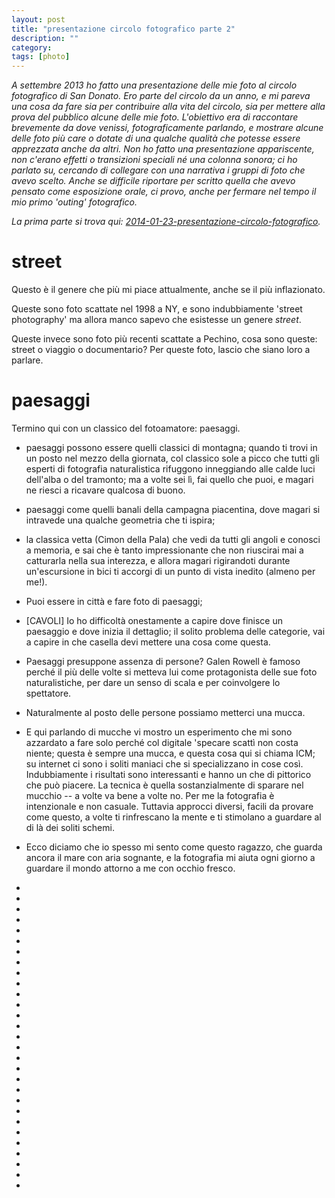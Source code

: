 ```yaml
---
layout: post
title: "presentazione circolo fotografico parte 2"
description: ""
category: 
tags: [photo]
---
```


*A settembre 2013 ho fatto una presentazione delle mie foto al circolo fotografico di San Donato. Ero parte del circolo da un anno, e mi pareva una cosa da fare sia per contribuire alla vita del circolo, sia per mettere alla prova del pubblico alcune delle mie foto. L'obiettivo era di raccontare brevemente da dove venissi, fotograficamente parlando, e mostrare alcune delle foto più care o dotate di una qualche qualità che potesse essere apprezzata anche da altri. Non ho fatto una presentazione appariscente, non c'erano effetti o transizioni speciali né una colonna sonora; ci ho parlato su, cercando di collegare con una narrativa i gruppi di foto che avevo scelto. Anche se difficile riportare per scritto quella che avevo pensato come esposizione orale, ci provo, anche per fermare nel tempo il mio primo 'outing' fotografico.* 

*La prima parte si trova qui: [2014-01-23-presentazione-circolo-fotografico](./2014-01-23-presentazione-circolo-fotografico.html).*  

# street

Questo è il genere che più mi piace attualmente, anche se il più inflazionato.

Queste sono foto scattate nel 1998 a NY, e sono indubbiamente 'street photography' ma allora manco sapevo che esistesse un genere *street*.

Queste invece sono foto più recenti scattate a Pechino, cosa sono queste: street o viaggio o documentario? Per queste foto, lascio che siano loro a parlare.


# paesaggi

Termino qui con un classico del fotoamatore: paesaggi.

* paesaggi possono essere quelli classici di montagna; quando ti trovi in un posto nel mezzo della giornata, col classico sole a picco che tutti gli esperti di fotografia naturalistica rifuggono inneggiando alle calde luci dell'alba o del tramonto; ma a volte sei lì, fai quello che puoi, e magari ne riesci a ricavare qualcosa di buono.
* paesaggi come quelli banali della campagna piacentina, dove magari si intravede una qualche geometria che ti ispira;
* la classica vetta (Cimon della Pala) che vedi da tutti gli angoli e conosci a memoria, e sai che è tanto impressionante che non riuscirai mai a catturarla nella sua interezza, e allora magari rigirandoti durante un'escursione in bici ti accorgi di un punto di vista inedito (almeno per me!).
* Puoi essere in città e fare foto di paesaggi;
* [CAVOLI] Io ho difficoltà onestamente a capire dove finisce un paesaggio e dove inizia il dettaglio; il solito problema delle categorie, vai a capire in che casella devi mettere una cosa come questa.
* Paesaggi presuppone assenza di persone? Galen Rowell è famoso perché il più delle volte si metteva lui come protagonista delle sue foto naturalistiche, per dare un senso di scala e per coinvolgere lo spettatore.
* Naturalmente al posto delle persone possiamo metterci una mucca.
* E qui parlando di mucche vi mostro un esperimento che mi sono azzardato a fare solo perché col digitale 'specare scattì non costa niente; questa è sempre una mucca, e questa cosa qui si chiama ICM; su internet ci sono i soliti maniaci che si specializzano in cose così. Indubbiamente i risultati sono interessanti e hanno un che di pittorico che può piacere. La tecnica è quella sostanzialmente di sparare nel mucchio -- a volte va bene a volte no. Per me la fotografia è intenzionale e non casuale. Tuttavia approcci diversi, facili da provare come questo, a volte ti rinfrescano la mente e ti stimolano a guardare al di là dei soliti schemi.
* Ecco diciamo che io spesso mi sento come questo ragazzo, che guarda ancora il mare con aria sognante, e la fotografia mi aiuta ogni giorno a guardare il mondo attorno a me con occhio fresco.

    <li><img src="/images/circolo-sdm-2013-09/IMG_6275.jpg

        *aereo" data-description="San Donato Milanese, iPhone 4S."/></li>
    <li><img src="/images/circolo-sdm-2013-09/circolo-sdm-2013-09.006.jpg" alt="" title="foto di strada" data-description="Parte 5: fotografia di strada"/></li>
    <li><img src="/images/circolo-sdm-2013-09/usa1997_022.jpg" alt="" title="baseball cap" data-description="New York, Nikon F70, 35mm f/2, Fuji Sensia 100."/></li>
    <li><img src="/images/circolo-sdm-2013-09/usa1997_099.jpg" alt="" title="ritratto" data-description="New York, Nikon F70, 35mm f/2, Fuji Sensia 100."/></li>
    <li><img src="/images/circolo-sdm-2013-09/DSC8831.jpg" alt="" title="canto" data-description="Beijing, Nikon D70s, Sigma 17-70mm f/2.8-4.5."/></li>
    <li><img src="/images/circolo-sdm-2013-09/DSC8939.jpg" alt="" title="impalcatura" data-description="Beijing, Nikon D70s, Sigma 17-70mm f/2.8-4.5."/></li>
    <li><img src="/images/circolo-sdm-2013-09/D7K0544.jpg" alt="" title="mamma/1" data-description="Bari: Castello Svevo, Nikon D7000, 85mm f/1.8G."/></li>
    <li><img src="/images/circolo-sdm-2013-09/DSC1285.jpg" alt="" title="mamma/2" data-description="Berkeley, Nikon D700, 180mm f/2.8."/></li>
    <li><img src="/images/circolo-sdm-2013-09/20130323_AA01289.NEF.jpg" alt="" title="mamma/3" data-description="Milano, Nikon D600, 50mm f/1.4."/></li>
    <li><img src="/images/circolo-sdm-2013-09/20130407_AA02219.NEF.jpg" alt="" title="incantata" data-description="Milano (Spazio Oberdan): mostra Doisneau e riflesso di mia figlia Valentina che stava sorridendo alla signora, Nikon D600, 85mm f/1.8G."/></li>
    <li><img src="/images/circolo-sdm-2013-09/D7K3030.jpg" alt="" title="rosso" data-description="Milano, Nikon D7000, Nikkor-H 85mm f/1.8."/></li>
    <li><img src="/images/circolo-sdm-2013-09/20130625_AA05822.NEF.jpg" alt="" title="bici/1" data-description="Genova, Nikon D600, 70-300mm f/4.5-5.6G."/></li>
    <li><img src="/images/circolo-sdm-2013-09/20130323_AA01361.NEF.jpg" alt="" title="bici/2" data-description="Milano, Nikon D600, 50mm f/1.4."/></li>
    <li><img src="/images/circolo-sdm-2013-09/20130323_AA01354.NEF.jpg" alt="" title="suore" data-description="Milano, Nikon D600, 50mm f/1.4."/></li>
    <li><img src="/images/circolo-sdm-2013-09/20130324_AA01631.NEF.jpg" alt="" title="duomo" data-description="Milano, Nikon D600, 50mm f/1.4."/></li>
    <li><img src="/images/circolo-sdm-2013-09/20130323_AA01328.NEF.jpg" alt="" title="ritratto posato" data-description="Milano, Nikon D600, 50mm f/1.4."/></li>
    <li><img src="/images/circolo-sdm-2013-09/20130323_AA01362.NEF.jpg" alt="" title="ritratto non posato" data-description="Milano, Nikon D600, 50mm f/1.4."/></li>
    <li><img src="/images/circolo-sdm-2013-09/20130414_AA02702.NEF.jpg" alt="" title="birra" data-description="Milano, Nikon D600, 85mm f/1.8G."/></li>
    <li><img src="/images/circolo-sdm-2013-09/20130709_AA06232.NEF.jpg" alt="" title="birra" data-description="Milano, Nikon D600, 85mm f/1.8G."/></li>
    <li><img src="/images/circolo-sdm-2013-09/20130625_AA05923.NEF.jpg" alt="" title="verde" data-description="Genova, Nikon D600, 70-300m f/4.5-5.6G."/></li>
    <li><img src="/images/circolo-sdm-2013-09/circolo-sdm-2013-09.007.jpg" alt="" title="paesaggi" data-description="Parte 6: paesaggi"/></li>
    <li><img src="/images/circolo-sdm-2013-09/20130717_AA06725.NEF.jpg" alt="" title="lago" data-description="Laghi di Colbricon, Parco Naturale di Paneveggio, Nikon D600, 50m f/1.4."/></li>
    <li><img src="/images/circolo-sdm-2013-09/D7K9464.jpg" alt="" title="esse" data-description="Ziano Piacentino, Nikon D7000, Nikkor-H 85mm f/1.8."/></li>
    <li><img src="/images/circolo-sdm-2013-09/20130716_AA06631.NEF.jpg" alt="" title="cimon della pala" data-description="Cimon della Pala, Nikon D600, 85m f/1.8G."/></li>
    <li><img src="/images/circolo-sdm-2013-09/D7K0361.jpg" alt="" title="bari" data-description="Bari, Nikon D7000, 35mm f/1.8G."/></li>
    <li><img src="/images/circolo-sdm-2013-09/20130302_AA00692.NEF.jpg" alt="" title="in fila" data-description="Montevecchia, Nikon D600, 50m f/1.4."/></li>
    <li><img src="/images/circolo-sdm-2013-09/20130715_AA06465.NEF.jpg" alt="" title="picnic" data-description="Malga Bocche, Parco Naturale di Paneveggio, Nikon D600, 85m f/1.8G."/></li>
    <li><img src="/images/circolo-sdm-2013-09/20130715_AA06510.NEF.jpg" alt="" title="mucca/1" data-description="Malga Bocche, Parco Naturale di Paneveggio, Nikon D600, 85m f/1.8G."/></li>
    <li><img src="/images/circolo-sdm-2013-09/20130721_AA07238.NEF.jpg" alt="" title="mucca/2" data-description="Latemar, Nikon D600, 85m f/1.8G."/></li>
    <li><img src="/images/circolo-sdm-2013-09/20130829_AA08937.NEF.jpg" alt="" title="addio" data-description="Maputo (Mozambico), Nikon D600, 85m f/1.8G."/></li>
</ul>
